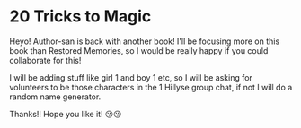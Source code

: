 # 20 Tricks to Magic

Heyo! Author-san is back with another book! I'll be focusing more on this book than Restored Memories, so I would be really happy if you could collaborate for this!

I will be adding stuff like girl 1 and boy 1 etc, so I will be asking for volunteers to be those characters in the 1 Hillyse group chat, if not I will do a random name generator.

Thanks!! Hope you like it! 😘😘
